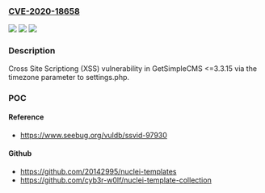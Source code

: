 ### [CVE-2020-18658](https://cve.mitre.org/cgi-bin/cvename.cgi?name=CVE-2020-18658)
![](https://img.shields.io/static/v1?label=Product&message=n%2Fa&color=blue)
![](https://img.shields.io/static/v1?label=Version&message=n%2Fa&color=blue)
![](https://img.shields.io/static/v1?label=Vulnerability&message=n%2Fa&color=brighgreen)

### Description

Cross Site Scriptiong (XSS) vulnerability in GetSimpleCMS <=3.3.15 via the timezone parameter to settings.php.

### POC

#### Reference
- https://www.seebug.org/vuldb/ssvid-97930

#### Github
- https://github.com/20142995/nuclei-templates
- https://github.com/cyb3r-w0lf/nuclei-template-collection

